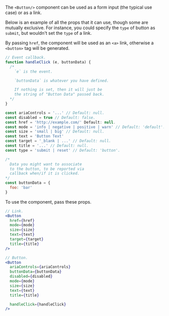 The `<Button/>` component can be used as a form input (the typical use case) or as a link.

Below is an example of all the props that it can use, though some are mutually exclusive. For instance, you could specify the `type` of button as `submit`, but wouldn't set the `type` of a link.

By passing `href`, the component will be used as an `<a>` link, otherwise a `<button>` tag will be generated.

```js
// Event callback.
function handleClick (e, buttonData) {
  /*
    `e` is the event.

    `buttonData` is whatever you have defined.

    If nothing is set, then it will just be
    the string of "Button Data" passed back.
  */
}

const ariaControls = '...' // Default: null.
const disabled = true // Default: false.
const href = 'http://example.com/' Default: null.
const mode = 'info | negative | positive | warn' // Default: 'default'.
const size = 'small | big' // Default: null.
const text = 'Button Text'
const target = '_blank | ...' // Default: null.
const title = '...' // Default: null.
const type = 'submit | reset' // Default: 'button'.

/*
  Data you might want to associate
  to the button, to be reported via
  callback when/if it is clicked.
*/
const buttonData = {
  foo: 'bar'
}
```

To use the component, pass these props.

```jsx
// Link.
<Button
  href={href}
  mode={mode}
  size={size}
  text={text}
  target={target}
  title={title}
/>

// Button.
<Button
  ariaControls={ariaControls}
  buttonData={buttonData}
  disabled={disabled}
  mode={mode}
  size={size}
  text={text}
  title={title}

  handleClick={handleClick}
/>
```